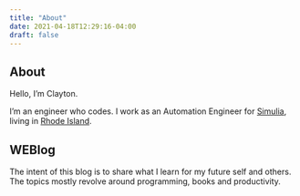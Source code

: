 ```yaml
---
title: "About"
date: 2021-04-18T12:29:16-04:00
draft: false
---
```

## About

Hello, I’m Clayton.

I’m an engineer who codes. I work as an Automation Engineer for
[Simulia](https://www.3ds.com/products-services/simulia/), living in
[Rhode Island](https://en.wikipedia.org/wiki/Rhode_Island).

## WEBlog

The intent of this blog is to share what I learn for my future self and others.
The topics mostly revolve around programming, books and productivity.
